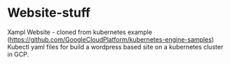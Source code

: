 # Website-stuff
Xampl Website - cloned from kubernetes example (https://github.com/GoogleCloudPlatform/kubernetes-engine-samples)
Kubectl yaml files for build a wordpress based site on a kubernetes cluster in GCP.
